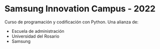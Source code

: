 # Samsung Innovation Campus - 2022

Curso de programación y codificación con Python. Una alianza de:

- Escuela de administración
- Universidad del Rosario
- Samsung
